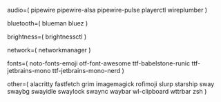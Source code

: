audio=(
    pipewire
    pipewire-alsa
    pipewire-pulse
    playerctl
    wireplumber
)

bluetooth=(
    blueman
    bluez
)

brightness=(
    brightnessctl
)

network=(
    networkmanager
)

fonts=(
    noto-fonts-emoji
    otf-font-awesome
    ttf-babelstone-runic
    ttf-jetbrains-mono
    ttf-jetbrains-mono-nerd
)

other=(
    alacritty
    fastfetch
    grim
    imagemagick
    rofimoji
    slurp
    starship
    sway
    swaybg
    swayidle
    swaylock
    swaync
    waybar
    wl-clipboard
    wttrbar
    zsh
)
